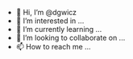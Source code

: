 - 👋 Hi, I’m @dgwicz
- 👀 I’m interested in ...
- 🌱 I’m currently learning ...
- 💞️ I’m looking to collaborate on ...
- 📫 How to reach me ...

<!---
dgwicz/dgwicz is a ✨ special ✨ repository because its `README.md` (this file) appears on your GitHub profile.
You can click the Preview link to take a look at your changes.
--->
